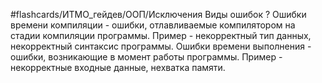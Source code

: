 #flashcards/ИТМО_гейдев/ООП/Исключения
Виды ошибок
?
Ошибки времени компиляции - ошибки, отлавливаемые компилятором на стадии компиляции программы. Пример - некорректный тип данных, некорректный синтаксис программы.
Ошибки времени выполнения - ошибки, возникающие в момент работы программы. Пример - некорректные входные данные, нехватка памяти.
